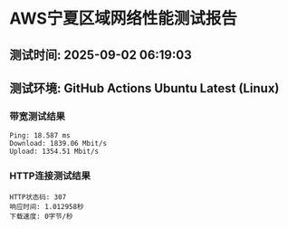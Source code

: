 # AWS宁夏区域网络性能测试报告
## 测试时间: 2025-09-02 06:19:03
## 测试环境: GitHub Actions Ubuntu Latest (Linux)

### 带宽测试结果
```
Ping: 18.587 ms
Download: 1839.06 Mbit/s
Upload: 1354.51 Mbit/s
```

### HTTP连接测试结果
```
HTTP状态码: 307
响应时间: 1.012958秒
下载速度: 0字节/秒
```

